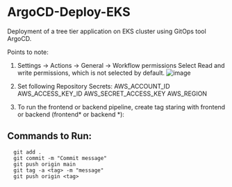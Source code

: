 # ArgoCD-Deploy-EKS
Deployment of a tree tier application on EKS cluster using GitOps tool ArgoCD.

Points to note:
1. Settings  -> Actions -> General -> Workflow permissions
   Select Read and write permissions, which is not selected by default.
![image](https://github.com/user-attachments/assets/9a0c81ca-4a57-4058-bf21-1722833d6f1c)

2. Set following Repository Secrets:
   AWS_ACCOUNT_ID
   AWS_ACCESS_KEY_ID
   AWS_SECRET_ACCESS_KEY
   AWS_REGION

3. To run the frontend or backend pipeline, create tag staring with frontend or backend (frontend* or backend *):
 ## Commands to Run:
 ```
   git add .
   git commit -m "Commit message"
   git push origin main
   git tag -a <tag> -m "message"
   git push origin <tag>
   







